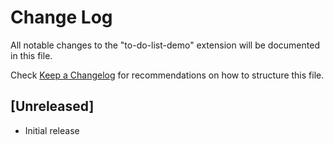 # Change Log

All notable changes to the "to-do-list-demo" extension will be documented in this file.

Check [Keep a Changelog](http://keepachangelog.com/) for recommendations on how to structure this file.

## [Unreleased]

- Initial release